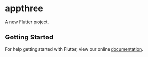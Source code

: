 # appthree

A new Flutter project.

## Getting Started

For help getting started with Flutter, view our online
[documentation](https://flutter.io/).
